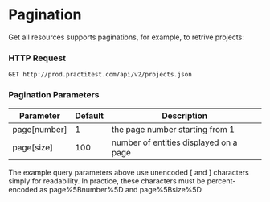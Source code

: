 # Pagination

Get all resources supports paginations, for example, to retrive projects:

### HTTP Request

`GET http://prod.practitest.com/api/v2/projects.json`

### Pagination Parameters

Parameter | Default | Description
--------- | ------- | -----------
page[number] | 1 | the page number starting from 1
page[size] | 100 | number of entities displayed on a page

<aside class="notice">
The example query parameters above use unencoded [ and ] characters simply for readability. In practice, these characters must be percent-encoded as page%5Bnumber%5D and page%5Bsize%5D
</aside>
